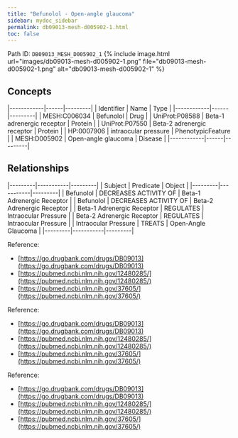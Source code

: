 ```yaml
---
title: "Befunolol - Open-angle glaucoma"
sidebar: mydoc_sidebar
permalink: db09013-mesh-d005902-1.html
toc: false 
---
```



Path ID: `DB09013_MESH_D005902_1`
{% include image.html url="images/db09013-mesh-d005902-1.png" file="db09013-mesh-d005902-1.png" alt="db09013-mesh-d005902-1" %}

## Concepts

|------------|------|---------|
| Identifier | Name | Type    |
|------------|------|---------|
| MESH:C006034 | Befunolol | Drug |
| UniProt:P08588 | Beta-1 adrenergic receptor | Protein |
| UniProt:P07550 | Beta-2 adrenergic receptor | Protein |
| HP:0007906 | intraocular pressure | PhenotypicFeature |
| MESH:D005902 | Open-angle glaucoma | Disease |
|------------|------|---------|

## Relationships

|---------|-----------|---------|
| Subject | Predicate | Object  |
|---------|-----------|---------|
| Befunolol | DECREASES ACTIVITY OF | Beta-1 Adrenergic Receptor |
| Befunolol | DECREASES ACTIVITY OF | Beta-2 Adrenergic Receptor |
| Beta-1 Adrenergic Receptor | REGULATES | Intraocular Pressure |
| Beta-2 Adrenergic Receptor | REGULATES | Intraocular Pressure |
| Intraocular Pressure | TREATS | Open-Angle Glaucoma |
|---------|-----------|---------|

Reference: 
  - [https://go.drugbank.com/drugs/DB09013](https://go.drugbank.com/drugs/DB09013)
  - [https://pubmed.ncbi.nlm.nih.gov/12480285/](https://pubmed.ncbi.nlm.nih.gov/12480285/)
  - [https://pubmed.ncbi.nlm.nih.gov/37605/](https://pubmed.ncbi.nlm.nih.gov/37605/)

Reference: 
  - [https://go.drugbank.com/drugs/DB09013](https://go.drugbank.com/drugs/DB09013)
  - [https://pubmed.ncbi.nlm.nih.gov/12480285/](https://pubmed.ncbi.nlm.nih.gov/12480285/)
  - [https://pubmed.ncbi.nlm.nih.gov/37605/](https://pubmed.ncbi.nlm.nih.gov/37605/)

Reference: 
  - [https://go.drugbank.com/drugs/DB09013](https://go.drugbank.com/drugs/DB09013)
  - [https://pubmed.ncbi.nlm.nih.gov/12480285/](https://pubmed.ncbi.nlm.nih.gov/12480285/)
  - [https://pubmed.ncbi.nlm.nih.gov/37605/](https://pubmed.ncbi.nlm.nih.gov/37605/)
